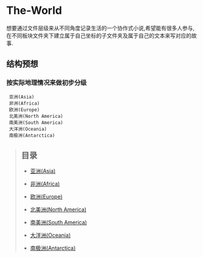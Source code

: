 # The-World
想要通过文件层级来从不同角度记录生活的一个协作式小说,希望能有很多人参与,在不同板块文件夹下建立属于自己坐标的子文件夹及属于自己的文本来写对应的故事.

## 结构预想
###  按实际地理情况来做初步分级
     亚洲(Asia)
     非洲(Africa)
     欧洲(Europe)
     北美洲(North America)
     南美洲(South America)
     大洋洲(Oceania)
     南极洲(Antarctica)
     

> ## 目录
> * [亚洲(Asia)](https://github.com/JingChao94/The-World/blob/master/%E4%BA%9A%E6%B4%B2(Asia)/%E4%BA%9A%E6%B4%B2%E4%BB%8B%E7%BB%8D(Introduction%20to%20Asia).md/ "亚洲介绍(Introduction to Asia)")
>      
> * [非洲(Africa)](https://github.com/JingChao94/The-World/blob/master/%E9%9D%9E%E6%B4%B2(Africa)/%E9%9D%9E%E6%B4%B2%E4%BB%8B%E7%BB%8D(Introduction%20to%20Africa).md "非洲介绍(Introduction to Africa)")
>      
> * [欧洲(Europe)](https://github.com/JingChao94/The-World/blob/master/%E6%AC%A7%E6%B4%B2(Europe)/%E6%AC%A7%E6%B4%B2%E4%BB%8B%E7%BB%8D(Introduction%20to%20Europe).md "欧洲介绍(Introduction to Europe)")
>      
> * [北美洲(North America)](https://github.com/JingChao94/The-World/blob/master/%E5%8C%97%E7%BE%8E%E6%B4%B2(North%20America)/%E5%8C%97%E7%BE%8E%E6%B4%B2%E4%BB%8B%E7%BB%8D(Introduction%20to%20North%20America).md "北美洲介绍(Introduction to North America)")
>      
> * [南美洲(South America)](https://github.com/JingChao94/The-World/blob/master/%E5%8D%97%E7%BE%8E%E6%B4%B2(South%20America)/%E5%8D%97%E7%BE%8E%E6%B4%B2%E4%BB%8B%E7%BB%8D(Introduction%20to%20South%20America).md "南美洲介绍(Introduction to South America)")
>      
> * [大洋洲(Oceania)](https://github.com/JingChao94/The-World/blob/master/%E5%A4%A7%E6%B4%8B%E6%B4%B2(Oceania)/%E5%A4%A7%E6%B4%8B%E6%B4%B2%E4%BB%8B%E7%BB%8D(Introduction%20to%20Oceania).md "大洋洲介绍(Introduction to Oceania)")
>     
> * [南极洲(Antarctica)](https://github.com/JingChao94/The-World/blob/master/%E5%8D%97%E6%9E%81%E6%B4%B2(Antarctica)/%E5%8D%97%E6%9E%81%E6%B4%B2%E4%BB%8B%E7%BB%8D(Introduction%20to%20Antarctica).md "南极洲介绍(Introduction to Antarctica)")
